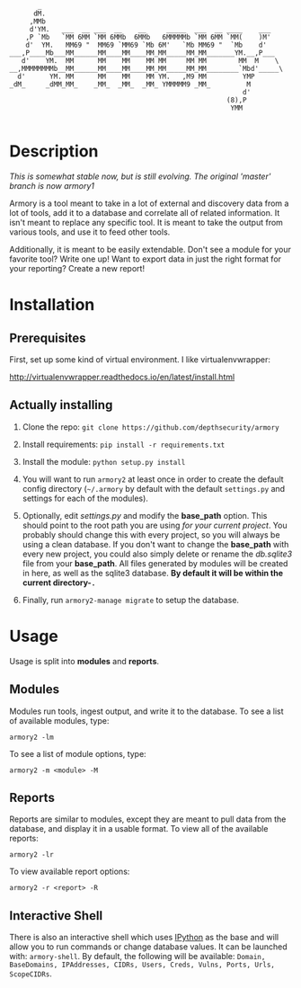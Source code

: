 
```
       _                                                          
      dM.                                                         
     ,MMb                                                         
     d'YM.   ___  __ ___  __    __     _____  ___  __ ____    ___ 
    ,P `Mb   `MM 6MM `MM 6MMb  6MMb   6MMMMMb `MM 6MM `MM(    )M' 
    d'  YM.   MM69 "  MM69 `MM69 `Mb 6M'   `Mb MM69 "  `Mb    d'  
___,P____Mb___MM______MM____MM____MM_MM_____MM_MM_______YM.__,P___
   d'    YM.  MM      MM    MM    MM MM     MM MM        MM  M    \ 
__,MMMMMMMMb__MM______MM____MM____MM_MM_____MM_MM________`Mbd'_____\
  d'      YM. MM      MM    MM    MM YM.   ,M9 MM         YMP      
_dM_     _dMM_MM_    _MM_  _MM_  _MM_ YMMMMM9 _MM_         M      
                                                          d'      
                                                      (8),P       
                                                       YMM        
                                                          
```

# Description
_This is somewhat stable now, but is still evolving. The original 'master' branch is now armory1_

Armory is a tool meant to take in a lot of external and discovery data from a lot of tools, add it to a database and correlate all of related information. It isn't meant to replace any specific tool. It is meant to take the output from various tools, and use it to feed other tools.

Additionally, it is meant to be easily extendable. Don't see a module for your favorite tool? Write one up! Want to export data in just the right format for your reporting? Create a new report!

# Installation

## Prerequisites

First, set up some kind of virtual environment. I like virtualenvwrapper:

http://virtualenvwrapper.readthedocs.io/en/latest/install.html

## Actually installing

1. Clone the repo: `git clone https://github.com/depthsecurity/armory`

2. Install requirements: `pip install -r requirements.txt`

3. Install the module: `python setup.py install`

4. You will want to run `armory2` at least once in order to create the default config directory (`~/.armory` by default with the default `settings.py` and settings for each of the modules).

5. Optionally, edit *settings.py* and modify the **base_path** option. This should point to the root path you are using *for your current project*. You probably should change this with every project, so you will always be using a clean database. If you don't want to change the **base_path** with every new project, you could also simply delete or rename the *db.sqlite3* file from your **base_path**. All files generated by modules will be created in here, as well as the sqlite3 database. **By default it will be within the current directory-`.`**

6. Finally, run `armory2-manage migrate` to setup the database.

# Usage

Usage is split into **modules** and **reports**. 

## Modules

Modules run tools, ingest output, and write it to the database. To see a list of available modules, type:

`armory2 -lm`

To see a list of module options, type:

`armory2 -m <module> -M`


## Reports

Reports are similar to modules, except they are meant to pull data from the database, and display it in a usable format. To view all of the available reports:

`armory2 -lr`

To view available report options:

`armory2 -r <report> -R`


## Interactive Shell

There is also an interactive shell which uses [IPython](https://ipython.org/) as the base and will allow you to run commands or change database values. It can be launched with: `armory-shell`.
By default, the following will be available: `Domain, BaseDomains, IPAddresses, CIDRs, Users, Creds, Vulns, Ports, Urls, ScopeCIDRs`.
